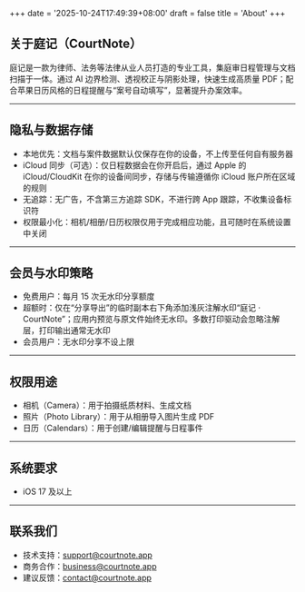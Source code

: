 +++
date = '2025-10-24T17:49:39+08:00'
draft = false
title = 'About'
+++

## 关于庭记（CourtNote）
庭记是一款为律师、法务等法律从业人员打造的专业工具，集庭审日程管理与文档扫描于一体。通过 AI 边界检测、透视校正与阴影处理，快速生成高质量 PDF；配合苹果日历风格的日程提醒与“案号自动填写”，显著提升办案效率。

---

## 隐私与数据存储
- 本地优先：文档与案件数据默认仅保存在你的设备，不上传至任何自有服务器
- iCloud 同步（可选）：仅日程数据会在你开启后，通过 Apple 的 iCloud/CloudKit 在你的设备间同步，存储与传输遵循你 iCloud 账户所在区域的规则
- 无追踪：无广告，不含第三方追踪 SDK，不进行跨 App 跟踪，不收集设备标识符
- 权限最小化：相机/相册/日历权限仅用于完成相应功能，且可随时在系统设置中关闭

---

## 会员与水印策略
- 免费用户：每月 15 次无水印分享额度
- 超额时：仅在“分享导出”的临时副本右下角添加浅灰注解水印“庭记 · CourtNote”；应用内预览与原文件始终无水印。多数打印驱动会忽略注解层，打印输出通常无水印
- 会员用户：无水印分享不设上限

---

## 权限用途
- 相机（Camera）：用于拍摄纸质材料、生成文档
- 照片（Photo Library）：用于从相册导入图片生成 PDF
- 日历（Calendars）：用于创建/编辑提醒与日程事件

---

## 系统要求
- iOS 17 及以上

---

## 联系我们
- 技术支持：support@courtnote.app
- 商务合作：business@courtnote.app
- 建议反馈：contact@courtnote.app

